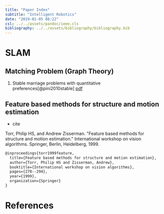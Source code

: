 ```yaml
---
title: "Paper Index"
subtitle: "Intelligent Robotics"
date: "2019-01-05 08:22"
csl: ../../assets/pandoc/ieee.cls
bibliography: ../../assets/bibliography/bibliography.bib
---
```



# SLAM


## Matching Problem (Graph Theory)
1. Stable marriage problems with quantitative
preferences[@pini2010stable]
[pdf](https://www.cse.unsw.edu.au/~tw/prvwcomsoc10.pdf)



## Feature based methods for structure and motion estimation



- cite

Torr, Philip HS, and Andrew Zisserman. "Feature based methods for structure and motion estimation." International workshop on vision algorithms. Springer, Berlin, Heidelberg, 1999.

```latex
@inproceedings{torr1999feature,
  title={Feature based methods for structure and motion estimation},
  author={Torr, Philip HS and Zisserman, Andrew},
  booktitle={International workshop on vision algorithms},
  pages={278--294},
  year={1999},
  organization={Springer}
}
```



# References
